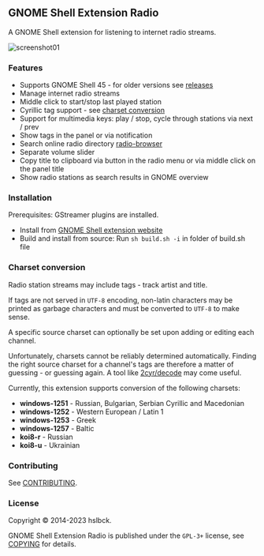 ## GNOME Shell Extension Radio

A GNOME Shell extension for listening to internet radio streams.

![screenshot01]

### Features

* Supports GNOME Shell 45 - for older versions see [releases]
* Manage internet radio streams
* Middle click to start/stop last played station
* Cyrillic tag support - see [charset conversion]
* Support for multimedia keys: play / stop, cycle through stations via next / prev
* Show tags in the panel or via notification
* Search online radio directory [radio-browser]
* Separate volume slider
* Copy title to clipboard via button in the radio menu or via middle click on the panel title  
* Show radio stations as search results in GNOME overview  

### Installation

Prerequisites: GStreamer plugins are installed.

* Install from [GNOME Shell extension website]
* Build and install from source: Run `sh build.sh -i` in folder of build.sh file

### Charset conversion

Radio station streams may include tags - track artist and title.

If tags are not served in `UTF-8` encoding, non-latin characters may be printed as garbage characters and must be converted to `UTF-8` to make sense.

A specific source charset can optionally be set upon adding or editing each channel.

Unfortunately, charsets cannot be reliably determined automatically. Finding the right source charset for a channel's tags are therefore a matter of guessing - or guessing again. A tool like [2cyr/decode] may come useful.

Currently, this extension supports conversion of the following charsets:

* **windows-1251** - Russian, Bulgarian, Serbian Cyrillic and Macedonian
* **windows-1252** - Western European / Latin 1
* **windows-1253** - Greek
* **windows-1257** - Baltic
* **koi8-r** - Russian
* **koi8-u** - Ukrainian

### Contributing

See [CONTRIBUTING].

### License

Copyright © 2014-2023 hslbck.

GNOME Shell Extension Radio is published under the `GPL-3+` license, see [COPYING] for details.

[releases]: https://github.com/hslbck/gnome-shell-extension-radio/releases
[charset conversion]: #charset-conversion
[screenshot01]: https://raw.githubusercontent.com/hslbck/gnome-shell-extension-radio/master/radio-extension.png
[GNOME Shell extension website]: https://extensions.gnome.org/extension/836/internet-radio/
[radio-browser]: https://www.radio-browser.info/
[2cyr/decode]: https://2cyr.com/decode/
[CONTRIBUTING]: ./CONTRIBUTING.md
[COPYING]: ./COPYING

[//]: # (Following lines are only about this file.)
[//]: # (Copyright © 2014-2018 hslbck <hslbck@gmail.com>)
[//]: # (Copyright © 2016-2017 Léo Andrès <leo@ndrs.fr>)
[//]: # (This file is distributed under the same license as the gnome-shell-extension-radio package.)
